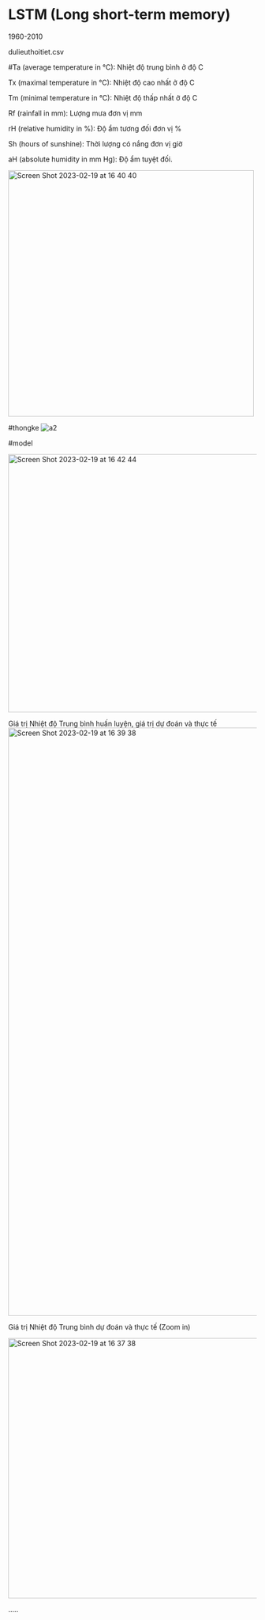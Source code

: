 # LSTM (Long short-term memory)

1960-2010

dulieuthoitiet.csv

#Ta (average temperature in °C): Nhiệt độ trung bình ở độ C

Tx (maximal temperature in °C): Nhiệt độ cao nhất ở độ C 

Tm (minimal temperature in °C): Nhiệt độ thấp nhất ở độ C

Rf (rainfall in mm): Lượng mưa đơn vị mm 

rH (relative humidity in %): Độ ẩm tương đối đơn vị % 

Sh (hours of sunshine): Thời lượng có nắng đơn vị giờ 

aH (absolute humidity in mm Hg): Độ ẩm tuyệt đối.



<img width="498" alt="Screen Shot 2023-02-19 at 16 40 40" src="https://user-images.githubusercontent.com/93971378/219940427-64a240f7-0e63-4e01-99da-0d2c980d0531.png">

#thongke
![a2](https://user-images.githubusercontent.com/93971378/219940070-d4ecc5c4-e64e-44ac-823f-9310c202d08c.png)

#model

<img width="522" alt="Screen Shot 2023-02-19 at 16 42 44" src="https://user-images.githubusercontent.com/93971378/219940530-f14fe051-73c3-4fae-9d29-93fc0d7baa79.png">

Giá trị Nhiệt độ Trung bình huấn luyện, giá trị dự đoán và thực tế
<img width="1189" alt="Screen Shot 2023-02-19 at 16 39 38" src="https://user-images.githubusercontent.com/93971378/219940382-4069fd07-01ee-454d-87a0-b2e2cf5ff3f1.png">

Giá trị Nhiệt độ Trung bình dự đoán và thực tế (Zoom in)

<img width="526" alt="Screen Shot 2023-02-19 at 16 37 38" src="https://user-images.githubusercontent.com/93971378/219940308-feab6d2b-0f1a-464a-8071-0eea16904635.png">

.....
